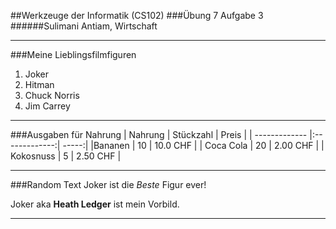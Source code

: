 ##Werkzeuge der Informatik (CS102)
###Übung 7 Aufgabe 3
######Sulimani Antiam, Wirtschaft
***
###Meine Lieblingsfilmfiguren
1. Joker
2. Hitman
3. Chuck Norris
4. Jim Carrey
***
###Ausgaben für Nahrung
| Nahrung | Stückzahl | Preis |
| ------------- |:-------------:| -----:|
|Bananen | 10 | 10.0 CHF |
| Coca Cola | 20 | 2.00 CHF |
| Kokosnuss | 5 | 2.50 CHF |
***
###Random Text
Joker ist die *Beste* Figur ever!

Joker aka __Heath Ledger__ ist mein Vorbild. 
***
